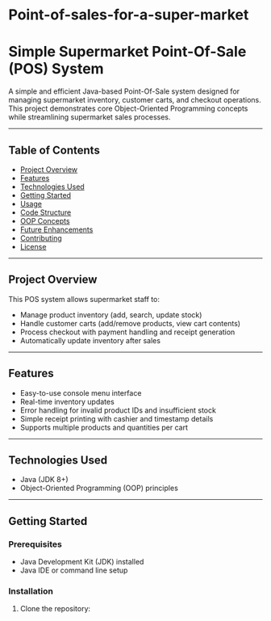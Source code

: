 # Point-of-sales-for-a-super-market
# Simple Supermarket Point-Of-Sale (POS) System

A simple and efficient Java-based Point-Of-Sale system designed for managing supermarket inventory, customer carts, and checkout operations. This project demonstrates core Object-Oriented Programming concepts while streamlining supermarket sales processes.

---

## Table of Contents

- [Project Overview](#project-overview)
- [Features](#features)
- [Technologies Used](#technologies-used)
- [Getting Started](#getting-started)
- [Usage](#usage)
- [Code Structure](#code-structure)
- [OOP Concepts](#oop-concepts)
- [Future Enhancements](#future-enhancements)
- [Contributing](#contributing)
- [License](#license)

---

## Project Overview

This POS system allows supermarket staff to:

- Manage product inventory (add, search, update stock)
- Handle customer carts (add/remove products, view cart contents)
- Process checkout with payment handling and receipt generation
- Automatically update inventory after sales

---

## Features

- Easy-to-use console menu interface
- Real-time inventory updates
- Error handling for invalid product IDs and insufficient stock
- Simple receipt printing with cashier and timestamp details
- Supports multiple products and quantities per cart

---

## Technologies Used

- Java (JDK 8+)
- Object-Oriented Programming (OOP) principles

---

## Getting Started

### Prerequisites

- Java Development Kit (JDK) installed
- Java IDE or command line setup

### Installation

1. Clone the repository:

